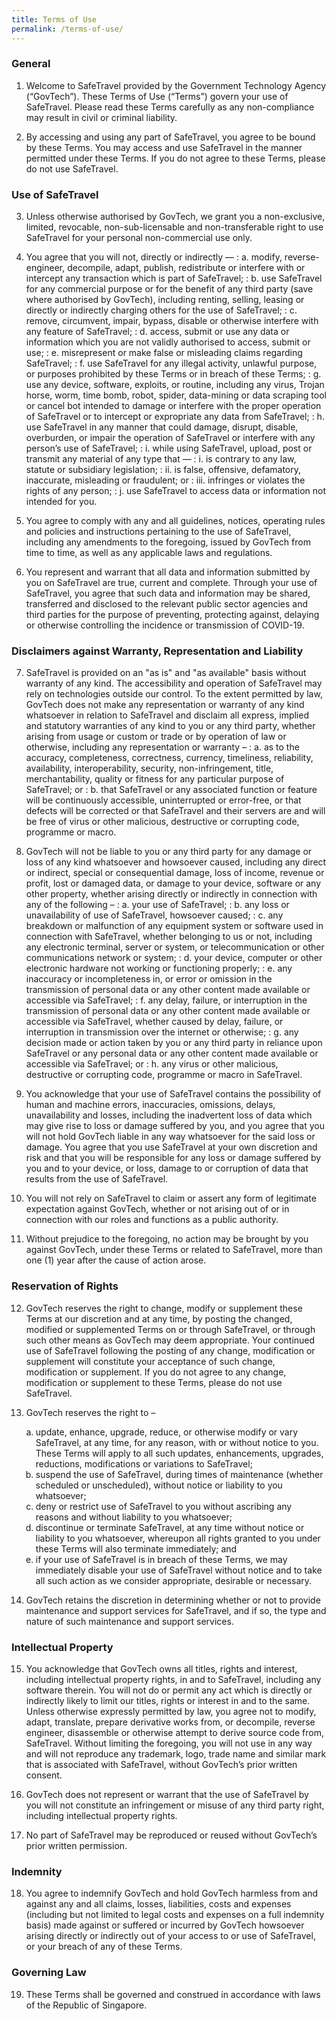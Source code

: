 ```yaml
---
title: Terms of Use
permalink: /terms-of-use/
---
```

### **General**

1. Welcome to SafeTravel provided by the Government Technology Agency (“GovTech”). These Terms of Use (“Terms”) govern your use of SafeTravel. Please read these Terms carefully as any non-compliance may result in civil or criminal liability.

2. By accessing and using any part of SafeTravel, you agree to be bound by these Terms. You may access and use SafeTravel in the manner permitted under these Terms. If you do not agree to these Terms, please do not use SafeTravel.

### **Use of SafeTravel**

3. Unless otherwise authorised by GovTech, we grant you a non-exclusive, limited, revocable, non-sub-licensable and non-transferable right to use SafeTravel for your personal non-commercial use only.

4. You agree that you will not, directly or indirectly —
: a. modify, reverse-engineer, decompile, adapt, publish, redistribute or interfere with or intercept any transaction which is part of SafeTravel;
: b. use SafeTravel for any commercial purpose or for the benefit of any third party (save where authorised by GovTech), including renting, selling, leasing or directly or indirectly charging others for the use of SafeTravel;
: c. remove, circumvent, impair, bypass, disable or otherwise interfere with any feature of SafeTravel;
: d. access, submit or use any data or information which you are not validly authorised to access, submit or use;
: e. misrepresent or make false or misleading claims regarding SafeTravel;
: f. use SafeTravel for any illegal activity, unlawful purpose, or purposes prohibited by these Terms or in breach of these Terms;
: g. use any device, software, exploits, or routine, including any virus, Trojan horse, worm, time bomb, robot, spider, data-mining or data scraping tool or cancel bot intended to damage or interfere with the proper operation of SafeTravel or to intercept or expropriate any data from SafeTravel;
: h. use SafeTravel in any manner that could damage, disrupt, disable, overburden, or impair the operation of SafeTravel or interfere with any person’s use of SafeTravel;
: i. while using SafeTravel, upload, post or transmit any material of any type that —
  : i. is contrary to any law, statute or subsidiary legislation;
  : ii. is false, offensive, defamatory, inaccurate, misleading or fraudulent; or
  : iii. infringes or violates the rights of any person;
: j. use SafeTravel to access data or information not intended for you.

5. You agree to comply with any and all guidelines, notices, operating rules and policies and instructions pertaining to the use of SafeTravel, including any amendments to the foregoing, issued by GovTech from time to time, as well as any applicable laws and regulations.

6. You represent and warrant that all data and information submitted by you on SafeTravel are true, current and complete. Through your use of SafeTravel, you agree that such data and information may be shared, transferred and disclosed to the relevant public sector agencies and third parties for the purpose of preventing, protecting against, delaying or otherwise controlling the incidence or transmission of COVID-19.

### **Disclaimers against Warranty, Representation and Liability**

7. SafeTravel is provided on an "as is" and "as available" basis without warranty of any kind. The accessibility and operation of SafeTravel may rely on technologies outside our control. To the extent permitted by law, GovTech does not make any representation or warranty of any kind whatsoever in relation to SafeTravel and disclaim all express, implied and statutory warranties of any kind to you or any third party, whether arising from usage or custom or trade or by operation of law or otherwise, including any representation or warranty –
: a. as to the accuracy, completeness, correctness, currency, timeliness, reliability, availability, interoperability, security, non-infringement, title, merchantability, quality or fitness for any particular purpose of SafeTravel; or
: b. that SafeTravel or any associated function or feature will be continuously accessible, uninterrupted or error-free, or that defects will be corrected or that SafeTravel and their servers are and will be free of virus or other malicious, destructive or corrupting code, programme or macro.

8. GovTech will not be liable to you or any third party for any damage or loss of any kind whatsoever and howsoever caused, including any direct or indirect, special or consequential damage, loss of income, revenue or profit, lost or damaged data, or damage to your device, software or any other property, whether arising directly or indirectly in connection with any of the following –
: a. your use of SafeTravel;
: b. any loss or unavailability of use of SafeTravel, howsoever caused;
: c. any breakdown or malfunction of any equipment system or software used in connection with SafeTravel, whether belonging to us or not, including any electronic terminal, server or system, or telecommunication or other communications network or system;
: d. your device, computer or other electronic hardware not working or functioning properly;
: e. any inaccuracy or incompleteness in, or error or omission in the transmission of personal data or any other content made available or accessible via SafeTravel;
: f. any delay, failure, or interruption in the transmission of personal data or any other content made available or accessible via SafeTravel, whether caused by delay, failure, or interruption in transmission over the internet or otherwise;
: g. any decision made or action taken by you or any third party in reliance upon SafeTravel or any personal data or any other content made available or accessible via SafeTravel; or
: h. any virus or other malicious, destructive or corrupting code, programme or macro in SafeTravel.

9. You acknowledge that your use of SafeTravel contains the possibility of human and machine errors, inaccuracies, omissions, delays, unavailability and losses, including the inadvertent loss of data which may give rise to loss or damage suffered by you, and you agree that you will not hold GovTech liable in any way whatsoever for the said loss or damage. You agree that you use SafeTravel at your own discretion and risk and that you will be responsible for any loss or damage suffered by you and to your device, or loss, damage to or corruption of data that results from the use of SafeTravel.

10. You will not rely on SafeTravel to claim or assert any form of legitimate expectation against GovTech, whether or not arising out of or in connection with our roles and functions as a public authority.

11. Without prejudice to the foregoing, no action may be brought by you against GovTech, under these Terms or related to SafeTravel, more than one (1) year after the cause of action arose.

### **Reservation of Rights**

12. GovTech reserves the right to change, modify or supplement these Terms at our discretion and at any time, by posting the changed, modified or supplemented Terms on or through SafeTravel, or through such other means as GovTech may deem appropriate. Your continued use of SafeTravel following the posting of any change, modification or supplement will constitute your acceptance of such change, modification or supplement. If you do not agree to any change, modification or supplement to these Terms, please do not use SafeTravel.

13. GovTech reserves the right to –
<ol style="list-style-type: lower-alpha; margin-left: 15px;">
  <li> update, enhance, upgrade, reduce, or otherwise modify or vary SafeTravel, at any time, for any reason, with or without notice to you. These Terms will apply to all such updates, enhancements, upgrades, reductions, modifications or variations to SafeTravel;</li>
  <li>suspend the use of SafeTravel, during times of maintenance (whether scheduled or unscheduled), without notice or liability to you whatsoever;</li>
  <li>deny or restrict use of SafeTravel to you without ascribing any reasons and without liability to you whatsoever;</li>
  <li>discontinue or terminate SafeTravel, at any time without notice or liability to you whatsoever, whereupon all rights granted to you under these Terms will also terminate immediately; and</li>
  <li>if your use of SafeTravel is in breach of these Terms, we may immediately disable your use of SafeTravel without notice and to take all such action as we consider appropriate, desirable or necessary.</li>
</ol>

14. GovTech retains the discretion in determining whether or not to provide maintenance and support services for SafeTravel, and if so, the type and nature of such maintenance and support services.

### **Intellectual Property**

15. You acknowledge that GovTech owns all titles, rights and interest, including intellectual property rights, in and to SafeTravel, including any software therein. You will not do or permit any act which is directly or indirectly likely to limit our titles, rights or interest in and to the same. Unless otherwise expressly permitted by law, you agree not to modify, adapt, translate, prepare derivative works from, or decompile, reverse engineer, disassemble or otherwise attempt to derive source code from, SafeTravel. Without limiting the foregoing, you will not use in any way and will not reproduce any trademark, logo, trade name and similar mark that is associated with SafeTravel, without GovTech’s prior written consent.

16. GovTech does not represent or warrant that the use of SafeTravel by you will not constitute an infringement or misuse of any third party right, including intellectual property rights.

17. No part of SafeTravel may be reproduced or reused without GovTech’s prior written permission.

### **Indemnity**

18. You agree to indemnify GovTech and hold GovTech harmless from and against any and all claims, losses, liabilities, costs and expenses (including but not limited to legal costs and expenses on a full indemnity basis) made against or suffered or incurred by GovTech howsoever arising directly or indirectly out of your access to or use of SafeTravel, or your breach of any of these Terms.

### **Governing Law**

19. These Terms shall be governed and construed in accordance with laws of the Republic of Singapore.
